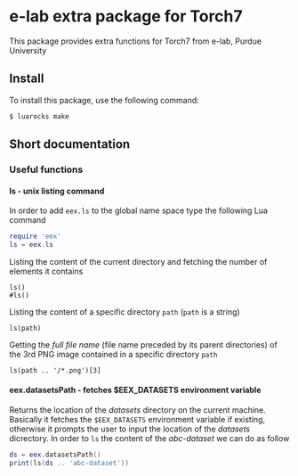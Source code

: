 # e-lab extra package for Torch7

This package provides extra functions for Torch7 from e-lab, Purdue University

## Install

To install this package, use the following command: 

```sh
$ luarocks make
```

## Short documentation

### Useful functions

#### ls - unix listing command

In order to add `eex.ls` to the global name space type the following Lua command

```lua
require 'eex'
ls = eex.ls
```

Listing the content of the current directory and fetching the number of elements it contains

```
ls()
#ls()
```

Listing the content of a specific directory `path` (`path` is a string)

```
ls(path)
```

Getting the *full file name* (file name preceded by its parent directories) of the 3rd PNG image contained in a specific directory `path`

```
ls(path .. '/*.png')[3]
```

#### eex.datasetsPath - fetches $EEX_DATASETS environment variable

Returns the location of the *datasets* directory on the current machine. Basically it fetches the `$EEX_DATASETS` environment variable if existing, otherwise it prompts the user to input the location of the *datasets* dicrectory. In order to `ls` the content of the *abc-dataset* we can do as follow

```lua
ds = eex.datasetsPath()
print(ls(ds .. 'abc-dataset'))
```
